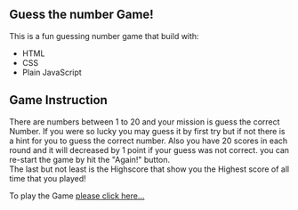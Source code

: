 ## Guess the number Game!

This is a fun guessing number game that build with:

- HTML
- CSS
- Plain JavaScript

## Game Instruction

There are numbers between 1 to 20 and your mission is guess the
correct Number. If you were so lucky you may guess it by first try but
if not there is a hint for you to guess the correct number. Also you
have 20 scores in each round and it will decreased by 1 point if your
guess was not correct. you can re-start the game by hit the "Again!"
button. <br />The last but not least is the Highscore that show you
the Highest score of all time that you played!

To play the Game [please click here...](https://htmlpreview.github.io/?https://github.com/hootsa/Guess-the-number-game-/blob/main/index.html)
